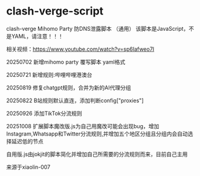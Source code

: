# clash-verge-script
clash-verge Mihomo Party 防DNS泄露脚本 （通用）
该脚本是JavaScript，不是YAML，请注意！！！

相关视频：https://www.youtube.com/watch?v=sp6Iafweo7I

20250702 新增mihomo party 覆写脚本 yaml格式

20250721 新增规则:哔哩哔哩港澳台

20250819 修复chatgpt规则，合并为新的AI代理分组

20250822 B站规则默认直连，添加判断config["proxies"]

20250926 添加TikTok分流规则

20251008 扩展脚本魔改版.js为自己用魔改可能会出现bug，增加Instagram,Whatsapp和Twitter分流规则,并增加五个地区分组且分组内会自动选择延迟低的节点

自用版.js由jokjit的脚本简化并增加自己所需要的分流规则而来，目前自己主用

来源于xiaolin-007

